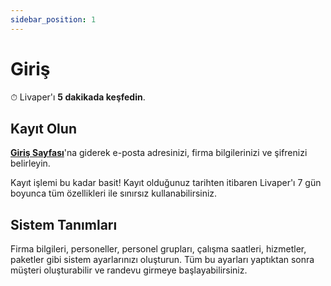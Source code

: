 ```yaml
---
sidebar_position: 1
---
```


# Giriş

⏱ Livaper'ı **5 dakikada keşfedin**.

## Kayıt Olun

**[Giriş Sayfası](https://app.livaper.com/register)**'na giderek e-posta adresinizi, firma bilgilerinizi ve şifrenizi belirleyin.

Kayıt işlemi bu kadar basit! Kayıt olduğunuz tarihten itibaren Livaper'ı 7 gün boyunca tüm özellikleri ile sınırsız kullanabilirsiniz.

## Sistem Tanımları

Firma bilgileri, personeller, personel grupları, çalışma saatleri, hizmetler, paketler gibi sistem ayarlarınızı oluşturun. Tüm bu ayarları yaptıktan sonra müşteri oluşturabilir ve randevu girmeye başlayabilirsiniz.
